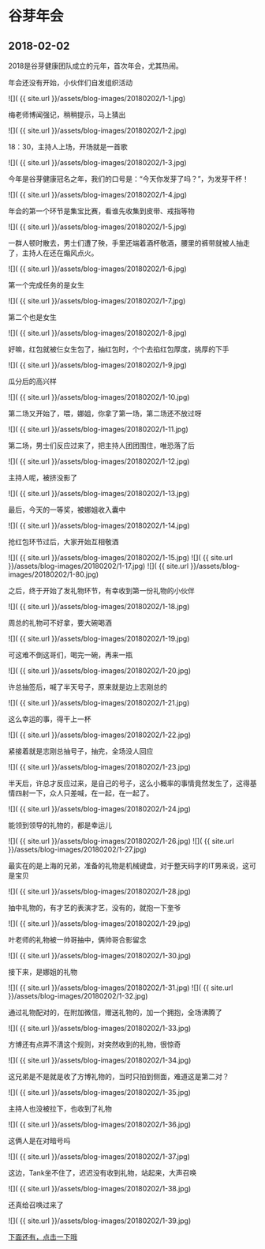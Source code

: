 谷芽年会
==================

2018-02-02
------------------

2018是谷芽健康团队成立的元年，首次年会，尤其热闹。

年会还没有开始，小伙伴们自发组织活动

![]( {{ site.url }}/assets/blog-images/20180202/1-1.jpg)

梅老师博闻强记，稍稍提示，马上猜出

![]( {{ site.url }}/assets/blog-images/20180202/1-2.jpg)

18：30，主持人上场，开场就是一首歌

![]( {{ site.url }}/assets/blog-images/20180202/1-3.jpg)

今年是谷芽健康冠名之年，我们的口号是：“今天你发芽了吗？”，为发芽干杯！

![]( {{ site.url }}/assets/blog-images/20180202/1-4.jpg)

年会的第一个环节是集宝比赛，看谁先收集到皮带、戒指等物

![]( {{ site.url }}/assets/blog-images/20180202/1-5.jpg)

一群人顿时散去，男士们遭了殃，手里还端着酒杯敬酒，腰里的裤带就被人抽走了，主持人在还在煽风点火。

![]( {{ site.url }}/assets/blog-images/20180202/1-6.jpg)

第一个完成任务的是女生

![]( {{ site.url }}/assets/blog-images/20180202/1-7.jpg)

第二个也是女生

![]( {{ site.url }}/assets/blog-images/20180202/1-8.jpg)

好嘛，红包就被仨女生包了，抽红包时，个个去掐红包厚度，挑厚的下手

![]( {{ site.url }}/assets/blog-images/20180202/1-9.jpg)

瓜分后的高兴样

![]( {{ site.url }}/assets/blog-images/20180202/1-10.jpg)

第二场又开始了，喂，娜姐，你拿了第一场，第二场还不放过呀

![]( {{ site.url }}/assets/blog-images/20180202/1-11.jpg)

第二场，男士们反应过来了，把主持人团团围住，唯恐落了后

![]( {{ site.url }}/assets/blog-images/20180202/1-12.jpg)

主持人呢，被挤没影了

![]( {{ site.url }}/assets/blog-images/20180202/1-13.jpg)

最后，今天的一等奖，被娜姐收入囊中

![]( {{ site.url }}/assets/blog-images/20180202/1-14.jpg)

抢红包环节过后，大家开始互相敬酒

![]( {{ site.url }}/assets/blog-images/20180202/1-15.jpg)
![]( {{ site.url }}/assets/blog-images/20180202/1-17.jpg)
![]( {{ site.url }}/assets/blog-images/20180202/1-80.jpg)

之后，终于开始了发礼物环节，有幸收到第一份礼物的小伙伴

![]( {{ site.url }}/assets/blog-images/20180202/1-18.jpg)

周总的礼物可不好拿，要大碗喝酒

![]( {{ site.url }}/assets/blog-images/20180202/1-19.jpg)

可这难不倒这哥们，喝完一碗，再来一瓶

![]( {{ site.url }}/assets/blog-images/20180202/1-20.jpg)

许总抽签后，喊了半天号子，原来就是边上志刚总的

![]( {{ site.url }}/assets/blog-images/20180202/1-21.jpg)

这么幸运的事，得干上一杯

![]( {{ site.url }}/assets/blog-images/20180202/1-22.jpg)

紧接着就是志刚总抽号子，抽完，全场没人回应

![]( {{ site.url }}/assets/blog-images/20180202/1-23.jpg)

半天后，许总才反应过来，是自己的号子，这么小概率的事情竟然发生了，这得基情四射一下，众人只差喊，在一起，在一起了。

![]( {{ site.url }}/assets/blog-images/20180202/1-24.jpg)

能领到领导的礼物的，都是幸运儿

![]( {{ site.url }}/assets/blog-images/20180202/1-26.jpg)
![]( {{ site.url }}/assets/blog-images/20180202/1-27.jpg)

最实在的是上海的兄弟，准备的礼物是机械键盘，对于整天码字的IT男来说，这可是宝贝

![]( {{ site.url }}/assets/blog-images/20180202/1-28.jpg)

抽中礼物的，有才艺的表演才艺，没有的，就抱一下奎爷

![]( {{ site.url }}/assets/blog-images/20180202/1-29.jpg)

叶老师的礼物被一帅哥抽中，俩帅哥合影留念

![]( {{ site.url }}/assets/blog-images/20180202/1-30.jpg)

接下来，是娜姐的礼物

![]( {{ site.url }}/assets/blog-images/20180202/1-31.jpg)
![]( {{ site.url }}/assets/blog-images/20180202/1-32.jpg)

通过礼物配对的，在附加微信，赠送礼物的，加一个拥抱，全场沸腾了

![]( {{ site.url }}/assets/blog-images/20180202/1-33.jpg)

方博还有点弄不清这个规则，对突然收到的礼物，很惊奇

![]( {{ site.url }}/assets/blog-images/20180202/1-34.jpg)

这兄弟是不是就是收了方博礼物的，当时只拍到侧面，难道这是第二对？

![]( {{ site.url }}/assets/blog-images/20180202/1-35.jpg)

主持人也没被拉下，也收到了礼物

![]( {{ site.url }}/assets/blog-images/20180202/1-36.jpg)

这俩人是在对暗号吗

![]( {{ site.url }}/assets/blog-images/20180202/1-37.jpg)

这边，Tank坐不住了，迟迟没有收到礼物，站起来，大声召唤

![]( {{ site.url }}/assets/blog-images/20180202/1-38.jpg)

还真给召唤过来了

![]( {{ site.url }}/assets/blog-images/20180202/1-39.jpg)

[下面还有，点击一下哦](/2018/02/02/谷芽年会1.html)
